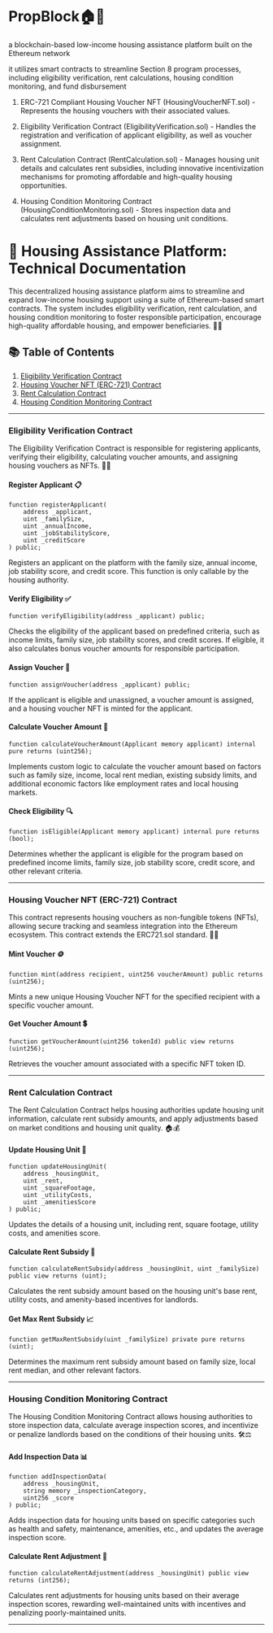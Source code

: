# PropBlock🏠🧱
a blockchain-based low-income housing assistance platform built on the Ethereum network 


it utilizes smart contracts to streamline Section 8 program processes, including eligibility verification, rent calculations, housing condition monitoring, and fund disbursement



1. ERC-721 Compliant Housing Voucher NFT (HousingVoucherNFT.sol) - Represents the housing vouchers with their associated values.


2. Eligibility Verification Contract (EligibilityVerification.sol) - Handles the registration and verification of applicant eligibility, as well as voucher assignment.


3. Rent Calculation Contract (RentCalculation.sol) - Manages housing unit details and calculates rent subsidies, including innovative incentivization mechanisms for promoting affordable and high-quality housing opportunities.


4. Housing Condition Monitoring Contract (HousingConditionMonitoring.sol) - Stores inspection data and calculates rent adjustments based on housing unit conditions.


# 📝 Housing Assistance Platform: Technical Documentation

This decentralized housing assistance platform aims to streamline and expand low-income housing support using a suite of Ethereum-based smart contracts. The system includes eligibility verification, rent calculation, and housing condition monitoring to foster responsible participation, encourage high-quality affordable housing, and empower beneficiaries. 🏡💡

## 📚 Table of Contents

1. [Eligibility Verification Contract](#eligibility-verification-contract)
2. [Housing Voucher NFT (ERC-721) Contract](#housing-voucher-nft-erc-721-contract)
3. [Rent Calculation Contract](#rent-calculation-contract)
4. [Housing Condition Monitoring Contract](#housing-condition-monitoring-contract)

---

### Eligibility Verification Contract

The Eligibility Verification Contract is responsible for registering applicants, verifying their eligibility, calculating voucher amounts, and assigning housing vouchers as NFTs. 💼🚀

#### Register Applicant 📋

```solidity
function registerApplicant(
    address _applicant,
    uint _familySize,
    uint _annualIncome,
    uint _jobStabilityScore,
    uint _creditScore
) public;
```

Registers an applicant on the platform with the family size, annual income, job stability score, and credit score. This function is only callable by the housing authority.

#### Verify Eligibility ✅

```solidity
function verifyEligibility(address _applicant) public;
```

Checks the eligibility of the applicant based on predefined criteria, such as income limits, family size, job stability scores, and credit scores. If eligible, it also calculates bonus voucher amounts for responsible participation.

#### Assign Voucher 🎫

```solidity
function assignVoucher(address _applicant) public;
```

If the applicant is eligible and unassigned, a voucher amount is assigned, and a housing voucher NFT is minted for the applicant.

#### Calculate Voucher Amount 💸

```solidity
function calculateVoucherAmount(Applicant memory applicant) internal pure returns (uint256);
```

Implements custom logic to calculate the voucher amount based on factors such as family size, income, local rent median, existing subsidy limits, and additional economic factors like employment rates and local housing markets.

#### Check Eligibility 🔍

```solidity
function isEligible(Applicant memory applicant) internal pure returns (bool);
```

Determines whether the applicant is eligible for the program based on predefined income limits, family size, job stability score, credit score, and other relevant criteria.

---

### Housing Voucher NFT (ERC-721) Contract

This contract represents housing vouchers as non-fungible tokens (NFTs), allowing secure tracking and seamless integration into the Ethereum ecosystem. This contract extends the ERC721.sol standard. 🎨🔗

#### Mint Voucher 🪙

```solidity
function mint(address recipient, uint256 voucherAmount) public returns (uint256);
```

Mints a new unique Housing Voucher NFT for the specified recipient with a specific voucher amount.

#### Get Voucher Amount 💲

```solidity
function getVoucherAmount(uint256 tokenId) public view returns (uint256);
```

Retrieves the voucher amount associated with a specific NFT token ID.

---

### Rent Calculation Contract

The Rent Calculation Contract helps housing authorities update housing unit information, calculate rent subsidy amounts, and apply adjustments based on market conditions and housing unit quality. 🏠💰

#### Update Housing Unit 🔄

```solidity
function updateHousingUnit(
    address _housingUnit,
    uint _rent,
    uint _squareFootage,
    uint _utilityCosts,
    uint _amenitiesScore
) public;
```

Updates the details of a housing unit, including rent, square footage, utility costs, and amenities score.

#### Calculate Rent Subsidy 🧮

```solidity
function calculateRentSubsidy(address _housingUnit, uint _familySize) public view returns (uint);
```

Calculates the rent subsidy amount based on the housing unit's base rent, utility costs, and amenity-based incentives for landlords.

#### Get Max Rent Subsidy 📈

```solidity
function getMaxRentSubsidy(uint _familySize) private pure returns (uint);
```

Determines the maximum rent subsidy amount based on family size, local rent median, and other relevant factors.

---

### Housing Condition Monitoring Contract

The Housing Condition Monitoring Contract allows housing authorities to store inspection data, calculate average inspection scores, and incentivize or penalize landlords based on the conditions of their housing units. 🛠️⚖️

#### Add Inspection Data 📊

```solidity
function addInspectionData(
    address _housingUnit,
    string memory _inspectionCategory,
    uint256 _score
) public;
```

Adds inspection data for housing units based on specific categories such as health and safety, maintenance, amenities, etc., and updates the average inspection score.

#### Calculate Rent Adjustment 🔧

```solidity
function calculateRentAdjustment(address _housingUnit) public view returns (int256);
```

Calculates rent adjustments for housing units based on their average inspection scores, rewarding well-maintained units with incentives and penalizing poorly-maintained units.

---
